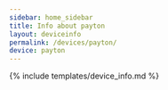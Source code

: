 ```yaml
---
sidebar: home_sidebar
title: Info about payton
layout: deviceinfo
permalink: /devices/payton/
device: payton
---
```

{% include templates/device_info.md %}
